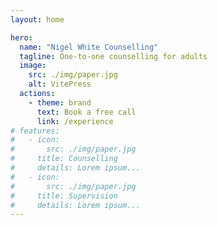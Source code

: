 ```yaml
---
layout: home

hero:
  name: "Nigel White Counselling"
  tagline: One-to-one counselling for adults
  image:
    src: ./img/paper.jpg
    alt: VitePress
  actions:
    - theme: brand
      text: Book a free call
      link: /experience
# features:
#   - icon:
#       src: ./img/paper.jpg
#     title: Counselling
#     details: Lorem ipsum...
#   - icon:
#       src: ./img/paper.jpg
#     title: Supervision
#     details: Lorem ipsum...
---
```


<div class ="container-index">
<div class="card-row">
<CardCustom title="Counselling" message="message 1" image="/img/paper.jpg"/>
<CardCustom title="Supervision" message="message 2" image="/img/paper.jpg"/>
</div>

<div class="card-row">
<CardCustom title="Experience" message="message 1" image="/img/paper.jpg"/>
<CardCustom title="Training" message="message 2" image="/img/paper.jpg"/>
</div>
</div>

<script setup>
import CardCustom from './components/CardCustom.vue'
</script>

<style lang="scss">
    .card-row {
      margin: 0 auto;
      max-width: 1152px;
      display: flex;
      flex-direction: column;
      @media (min-width: 640px) {
      flex-direction: row;
      }
    }
</style>
